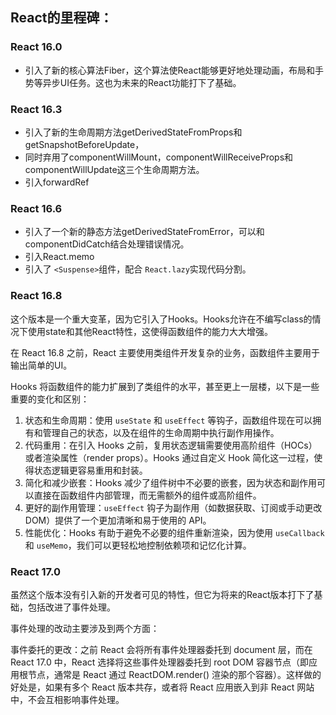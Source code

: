 ## React的里程碑：

### React 16.0

- 引入了新的核心算法Fiber，这个算法使React能够更好地处理动画，布局和手势等异步UI任务。这也为未来的React功能打下了基础。

### React 16.3

- 引入了新的生命周期方法getDerivedStateFromProps和getSnapshotBeforeUpdate，
- 同时弃用了componentWillMount，componentWillReceiveProps和componentWillUpdate这三个生命周期方法。
- 引入forwardRef

### React 16.6

- 引入了一个新的静态方法getDerivedStateFromError，可以和componentDidCatch结合处理错误情况。
- 引入React.memo
- 引入了 `<Suspense>`组件，配合 `React.lazy`实现代码分割。

### React 16.8

这个版本是一个重大变革，因为它引入了Hooks。Hooks允许在不编写class的情况下使用state和其他React特性，这使得函数组件的能力大大增强。

在 React 16.8 之前，React 主要使用类组件开发复杂的业务，函数组件主要用于输出简单的UI。

Hooks 将函数组件的能力扩展到了类组件的水平，甚至更上一层楼，以下是一些重要的变化和区别：

1. 状态和生命周期：使用 `useState` 和 `useEffect` 等钩子，函数组件现在可以拥有和管理自己的状态，以及在组件的生命周期中执行副作用操作。
2. 代码重用：在引入 Hooks 之前，复用状态逻辑需要使用高阶组件（HOCs）或者渲染属性（render props）。Hooks 通过自定义 Hook 简化这一过程，使得状态逻辑更容易重用和封装。
3. 简化和减少嵌套：Hooks 减少了组件树中不必要的嵌套，因为状态和副作用可以直接在函数组件内部管理，而无需额外的组件或高阶组件。
4. 更好的副作用管理：`useEffect` 钩子为副作用（如数据获取、订阅或手动更改 DOM）提供了一个更加清晰和易于使用的 API。
5. 性能优化：Hooks 有助于避免不必要的组件重新渲染，因为使用 `useCallback` 和 `useMemo`，我们可以更轻松地控制依赖项和记忆化计算。

### React 17.0

虽然这个版本没有引入新的开发者可见的特性，但它为将来的React版本打下了基础，包括改进了事件处理。

事件处理的改动主要涉及到两个方面：

事件委托的更改：之前 React 会将所有事件处理器委托到 document 层，而在 React 17.0 中，React 选择将这些事件处理器委托到 root DOM 容器节点（即应用根节点，通常是 React 通过 ReactDOM.render() 渲染的那个容器）。这样做的好处是，如果有多个 React 版本共存，或者将 React 应用嵌入到非 React 网站中，不会互相影响事件处理。